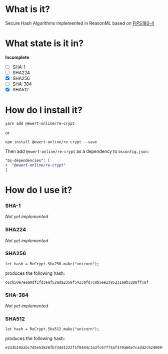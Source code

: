 # What is it?

Secure Hash Algorithms implemented in ReasonML based on
[FIPS180-4](https://nvlpubs.nist.gov/nistpubs/FIPS/NIST.FIPS.180-4.pdf)

# What state is it in?

**Incomplete**

- [ ] SHA-1
- [ ] SHA224
- [x] SHA256
- [ ] SHA-384
- [x] SHA512

# How do I install it?

```
yarn add @ewert-online/re-crypt
```

or

```
npm install @ewert-online/re-crypt --save
```

Then add `@ewert-online/re-crypt` as a dependency to `bsconfig.json`:

```diff
"bs-dependencies": [
+  "@ewert-online/re-crypt"
]
```

# How do I use it?

### SHA-1

_Not yet implemented_

### SHA224

_Not yet implemented_

### SHA256

```
let hash = ReCrypt.Sha256.make("unicorn");
```

produces the following hash:

```
c6cb50e7eea0df1fd3eaf52ada2358f5423afd7c0b5ee2395231a9b3208ffcaf
```

### SHA-384

_Not yet implemented_

### SHA512

```
let hash = ReCrypt.Sha512.make("unicorn");
```

produces the following hash:

```
e233b19aabc7d5e53826fb734d1222f1f0444c3a3fc67ff4af370a66e7cadd2cb24009f1bc86f0bed12ca5fcb226145ad10fc5f650f6ef0959f8aadc5a594b27
```
